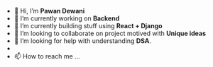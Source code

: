 - 👋 Hi, I’m **Pawan Dewani**
- 🔭 I’m currently working on **Backend**
- 🌱 I’m currently building stuff using **React + Django**
- 👯 I’m looking to collaborate on project motived with **Unique ideas**
- 🤔 I’m looking for help with understanding **DSA**.
- 
- 📫 How to reach me ...

<!---
PawanDewani4192/PawanDewani4192 is a ✨ special ✨ repository because its `README.md` (this file) appears on your GitHub profile.
You can click the Preview link to take a look at your changes.
--->
